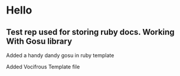 # Hello
## Test rep used for storing ruby docs. Working With Gosu library

Added a handy dandy gosu in ruby template

Added Vocifrous Template file
